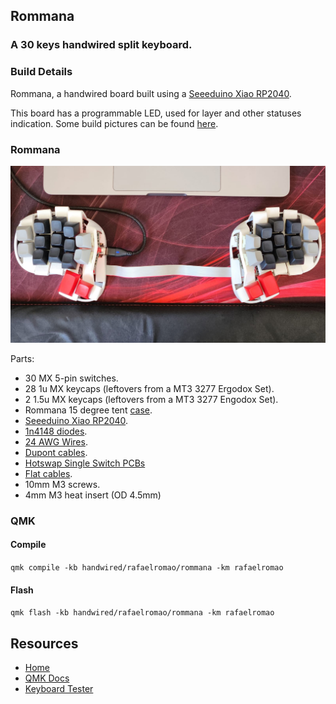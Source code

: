 ## Rommana
### A 30 keys handwired split keyboard.

### Build Details

Rommana, a handwired board built using a [Seeeduino Xiao RP2040](https://pt.aliexpress.com/item/4000131085893.html).

This board has a programmable LED, used for layer and other statuses indication.
Some build pictures can be found [here](../../../../../../docs/rommana.md).

### Rommana
![img](../../../../../../img/rommana.jpeg)

Parts:
- 30 MX 5-pin switches.
- 28 1u MX keycaps (leftovers from a MT3 3277 Ergodox Set).
- 2 1.5u MX keycaps (leftovers from a MT3 3277 Engodox Set).
- Rommana 15 degree tent [case](https://github.com/AlaaSaadAbdo/Rommana).
- [Seeeduino Xiao RP2040](https://aliexpress.com/item/4000131085893.html).
- [1n4148 diodes](https://aliexpress.com/item/1005003540554760.html).
- [24 AWG Wires](https://aliexpress.com/item/32904950428.html).
- [Dupont cables](https://aliexpress.com/item/1005004155181609.html).
- [Hotswap Single Switch PCBs](https://keycapsss.com/keyboard-parts/pcbs/173/mxledbit-single-switch-pcb-mx-choc-hot-swap-socket?c=14) 
- [Flat cables](https://www.aliexpress.com/item/1005003277577555.html).
- 10mm M3 screws.
- 4mm M3 heat insert (OD 4.5mm)
  
### QMK

#### Compile

`qmk compile -kb handwired/rafaelromao/rommana -km rafaelromao`

#### Flash

`qmk flash -kb handwired/rafaelromao/rommana -km rafaelromao`

## Resources

- [Home](https://github.com/rafaelromao/keyboards)
- [QMK Docs](https://docs.qmk.fm)
- [Keyboard Tester](https://config.qmk.fm/#/test)

